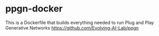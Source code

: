 # ppgn-docker
This is a Dockerfile that builds everything needed to run Plug and Play Generative Networks
https://github.com/Evolving-AI-Lab/ppgn
